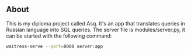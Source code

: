 ## About

This is my diploma project called Asq. It's an app that translates queries in Russian language into SQL queries.
The server file is modules/server.py, it can be started with the following command:
```bash
waitress-serve --port=8000 server:app
```
